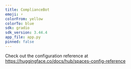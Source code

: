 ```yaml
---
title: ComplianceBot
emoji: ⚡
colorFrom: yellow
colorTo: blue
sdk: gradio
sdk_version: 3.44.4
app_file: app.py
pinned: false
---
```


Check out the configuration reference at https://huggingface.co/docs/hub/spaces-config-reference